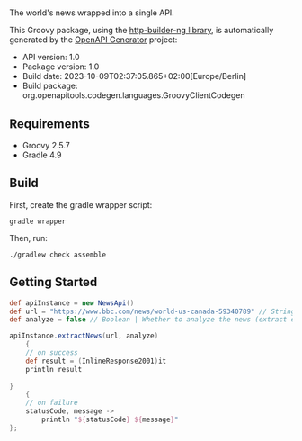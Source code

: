 # 

The world's news wrapped into a single API.

This Groovy package, using the [http-builder-ng library](https://http-builder-ng.github.io/http-builder-ng/), is automatically generated by the [OpenAPI Generator](https://openapi-generator.tech) project:

- API version: 1.0
- Package version: 1.0
- Build date: 2023-10-09T02:37:05.865+02:00[Europe/Berlin]
- Build package: org.openapitools.codegen.languages.GroovyClientCodegen

## Requirements

* Groovy 2.5.7
* Gradle 4.9

## Build

First, create the gradle wrapper script:

```
gradle wrapper
```

Then, run:

```
./gradlew check assemble
```

## Getting Started


```groovy
def apiInstance = new NewsApi()
def url = "https://www.bbc.com/news/world-us-canada-59340789" // String | The url of the news.
def analyze = false // Boolean | Whether to analyze the news (extract entities etc.)

apiInstance.extractNews(url, analyze)
    {
    // on success
    def result = (InlineResponse2001)it
    println result
    
}
    {
    // on failure
    statusCode, message ->
        println "${statusCode} ${message}"
};
```


